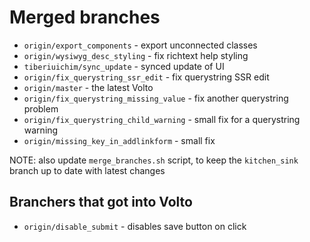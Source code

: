 # Merged branches

- ``origin/export_components`` - export unconnected classes
- ``origin/wysiwyg_desc_styling`` - fix richtext help styling
- ``tiberiuichim/sync_update`` - synced update of UI
- ``origin/fix_querystring_ssr_edit`` - fix querystring SSR edit
- ``origin/master`` - the latest Volto
- ``origin/fix_querystring_missing_value`` - fix another querystring problem
- ``origin/fix_querystring_child_warning`` - small fix for a querystring warning
- ``origin/missing_key_in_addlinkform`` - small fix

NOTE: also update ``merge_branches.sh`` script, to keep the ``kitchen_sink``
branch up to date with latest changes

## Branchers that got into Volto

- ``origin/disable_submit`` - disables save button on click
